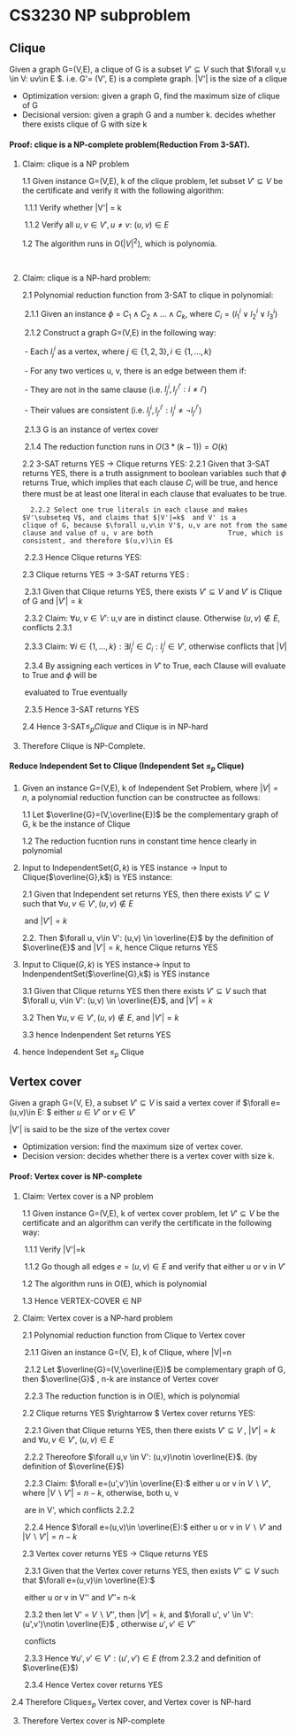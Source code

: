 # CS3230 NP subproblem





## Clique

Given a graph G=(V,E), a clique of G is a subset $V'\subseteq V$  such that $\forall v,u \in V: uv\in E $. i.e. G'= (V', E) is a complete graph. |V'| is the size of a clique 

* Optimization version: given a graph G, find the maximum size of clique of G
* Decisional version: given a graph G and a number k. decides whether there exists clique of G with size k

#### Proof: clique is a NP-complete problem(Reduction From 3-SAT).

1. Claim: clique is a NP problem

   1.1 Given instance G=(V,E), k of the clique problem, let subset $V'\subseteq V$  be the certificate and verify it with the following algorithm:

   ​	1.1.1 Verify whether |V'| = k

   ​	1.1.2 Verify all $u,v\in V', u\neq v$:  $(u,v)\in E$

   1.2 The algorithm runs in O($|V|^2$), which is polynomia.

​	

2. Claim: clique is a NP-hard problem:

   2.1 Polynomial reduction function from 3-SAT to clique in polynomial:

   ​		2.1.1 Given an instance $\phi$ = $C_1 \land C_2 \land...\land C_k$, where $C_i=(l_1^i\lor l^i_2\lor l_3^i)$

   ​		2.1.2 Construct a graph G=(V,E)  in the following way:

   ​		- Each $l_j^i$  as a vertex, where $j\in \{1,2,3\}, i\in\{1,...,k\}$ 

   ​		- For any two vertices u, v, there is an edge between them if:

   ​			- They are not in the same clause (i.e. $l^i_j, l^{i'}_{j'}: i\neq i'$)

   ​			- Their values are consistent (i.e. $l^i_j, l^{i'}_{j'}: l^i_j \neq \lnot l^{i'}_{j'}$)

   ​    	2.1.3 G is an instance of vertex cover

   ​    	2.1.4 The reduction function runs in $O(3*(k-1))=O(k)$

    2.2 3-SAT returns YES $\rightarrow$ Clique returns YES:
       	2.2.1 Given that 3-SAT returns YES, there is a truth assignment to boolean variables such that $\phi$          					returns True, which implies that each clause $C_i$ will be true, and hence there must be at 					least one literal in each clause that evaluates to be true.

     	 2.2.2 Select one true literals in each clause and makes $V'\subseteq V$, and claims that $|V'|=k$  and V' is a 					clique of G, because $\forall u,v\in V'$, u,v are not from the same clause and value of u, v are both 					True, which is consistent, and therefore $(u,v)\in E$

   ​		2.2.3 Hence Clique returns YES:

   2.3 Clique returns YES $\rightarrow$ 3-SAT returns YES :

   ​		2.3.1 Given that Clique returns YES,  there exists $V'\subseteq V$  and $V'$ is Clique of G and $|V'|=k$

   ​		2.3.2 Claim: $\forall u,v \in V'$: u,v are in distinct clause. Otherwise $(u,v)\notin E$, conflicts 2.3.1

   ​		2.3.3 Claim: $\forall i\in\{1,...,k\}: \exists l^i_j \in C_i : l^i_j \in V'$, otherwise conflicts that  $|V|$

   ​		2.3.4  By assigning  each vertices in $V'$ to True, each Clause will evaluate to True and  $\phi$ will be   

   ​					evaluated to True eventually

   ​		2.3.5 Hence 3-SAT returns YES

   2.4 Hence 3-SAT$\leq_p Clique$ and Clique is in NP-hard

   

3. Therefore Clique is NP-Complete.

#### Reduce Independent Set to Clique (Independent Set $\leq_p$ Clique)

1. Given an instance G=(V,E), k of Independent Set Problem, where $|V|=n$, a polynomial reduction function can be constructee as follows:

   1.1  Let  $\overline{G}=(V,\overline{E})$ be the complementary graph of G, k be the instance of Clique

   1.2 The reduction fucntion runs in constant time hence clearly in polynomial

2. Input to IndependentSet($G, k$) is YES instance $\rightarrow$ Input to Clique($\overline{G},k$) is YES instance:

   2.1 Given that Independent set returns YES, then there exists $V'\subseteq V$ such that $\forall u, v\in V', (u,v)\notin E$

   ​       and $|V'|=k$

   2.2. Then $\forall u, v\in V': (u,v) \in \overline{E}$ by the definition of $\overline{E}$ and $|V'|=k$, hence Clique returns YES

3. Input to Clique($G,k$) is YES instance$\rightarrow$ Input to IndenpendentSet($\overline{G},k$) is YES instance

   3.1 Given that  Clique returns YES then there exists  $V'\subseteq V$ such that  $\forall u, v\in V': (u,v) \in \overline{E}$,  and $|V'|=k$

   3.2 Then  $\forall u, v\in V', (u,v)\notin E$, and $|V'|=k$

   3.3 hence  Indenpendent Set returns YES

4. hence Independent Set $\leq_p$ Clique

## Vertex cover

Given a graph G=(V, E), a subset $V'\subseteq V$ is said a vertex cover if $\forall e=(u,v)\in E: $  either $u\in V'$ or $v \in V'$

|V'| is said to be the size of the vertex cover

- Optimization version: find the maximum size of vertex cover.
- Decision version: decides whether there  is a vertex cover with size k.

#### Proof: Vertex cover is NP-complete 

1. Claim: Vertex cover is a NP problem

   1.1 Given instance G=(V,E), k of vertex cover problem, let $V'\subseteq V$ be the certificate and an algorithm can verify the certificate in the following way:

   ​		1.1.1 Verify |V'|=k

   ​		1.1.2 Go though all edges $e=(u,v)\in E$ and verify that either u or v in $V'$ 

   1.2 The algorithm runs in O(E), which is polynomial 

   1.3 Hence VERTEX-COVER $\in$ NP

   

2. Claim: Vertex cover is a NP-hard problem

   2.1 Polynomial reduction function from Clique to Vertex cover

   ​         2.1.1 Given an instance G=(V, E), k of Clique, where |V|=n

   ​         2.1.2 Let $\overline{G}=(V,\overline{E})$ be complementary graph of G, then $\overline{G}$ , n-k are instance of Vertex cover

   ​         2.2.3 The reduction function is in O(E), which is polynomial

   2.2   Clique  returns YES $\rightarrow $ Vertex cover returns YES:

   ​         2.2.1 Given that Clique returns YES, then there exists $V'\subseteq V$ , $|V'|=k$ and $\forall u,v\in V'$, $(u,v)\in E$

   ​         2.2.2 Thereofore $\forall u,v \in V': (u,v)\notin \overline{E}$.   (by definition of $\overline{E}$)

   ​         2.2.3 Claim: $\forall e=(u',v')\in \overline{E}:$  either u or v in $V\backslash V'$, where $|V\backslash V'|=n-k$, otherwise, both u, v

   ​                  are in  V', which conflicts 2.2.2

   ​        2.2.4 Hence $\forall e=(u,v)\in \overline{E}:$ either u or v in $V\backslash V'$ and $|V\backslash V'|=n-k$

    2.3 Vertex cover returns YES $\rightarrow$ Clique returns YES

   ​       2.3.1 Given that  the Vertex cover returns YES, then exists $V'' \subseteq V$  such that $\forall e=(u,v)\in \overline{E}:$

   ​                either u or v in V'' and $V''$= n-k

   ​       2.3.2 then let V' = $V\backslash V''$, then $|V'| = k$, and $\forall u', v' \in V': (u',v')\notin \overline{E}$ , otherwise $u',v'\in V''$

   ​                 conflicts

   ​       2.3.3 Hence $\forall u',v' \in  V': (u',v')\in E$  (from 2.3.2 and definition of $\overline{E}$)

   ​       2.3.4 Hence Vertex cover returns YES

​      2.4 Therefore  Clique$\leq_p$ Vertex cover, and Vertex cover is NP-hard

3. Therefore Vertex cover is NP-complete



